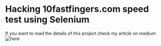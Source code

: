 # Hacking 10fastfingers.com speed test using Selenium
If you want to read the details of this project check my article on medium ![here]()
